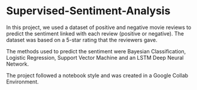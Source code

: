 # Supervised-Sentiment-Analysis

In this project, we used a dataset of positive and negative movie reviews to predict the sentiment linked with each review (positive or negative). 
The dataset was based on a 5-star rating that the reviewers gave. 

The methods used to predict the sentiment were Bayesian Classification, Logistic Regression, Support Vector Machine and an LSTM Deep Neural Network.

The project followed a notebook style and was created in a Google Collab Environment.
